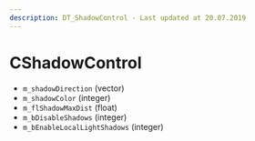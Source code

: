 ```yaml
---
description: DT_ShadowControl - Last updated at 20.07.2019
---
```


# CShadowControl


* `m_shadowDirection` (vector)
* `m_shadowColor` (integer)
* `m_flShadowMaxDist` (float)
* `m_bDisableShadows` (integer)
* `m_bEnableLocalLightShadows` (integer)